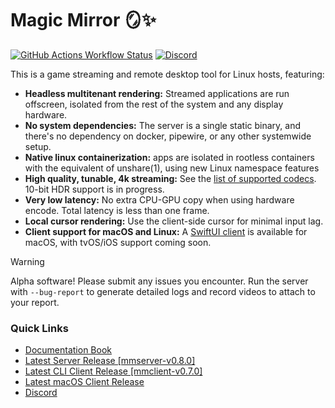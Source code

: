 # Magic Mirror 🪞✨
[![GitHub Actions Workflow Status](https://img.shields.io/github/actions/workflow/status/colinmarc/magic-mirror/tests.yaml)](https://github.com/colinmarc/magic-mirror/actions/workflows/tests.yaml)
[![Discord](https://img.shields.io/discord/1284975819222945802?style=flat&label=discord&color=7289DA)](https://discord.gg/v22G644DzS)

This is a game streaming and remote desktop tool for Linux hosts, featuring:

 - **Headless multitenant rendering:** Streamed applications are run offscreen, isolated from the rest of the system and any display hardware.
 - **No system dependencies:** The server is a single static binary, and there's no dependency on docker, pipewire, or any other systemwide setup.
 - **Native linux containerization:** apps are isolated in rootless containers with the equivalent of unshare(1), using new Linux namespace features
 - **High quality, tunable, 4k streaming:** See the [list of supported codecs](https://colinmarc.github.io/magic-mirror/setup/server/#hardware-software-encoding). 10-bit HDR support is in progress.
 - **Very low latency:** No extra CPU-GPU copy when using hardware encode. Total latency is less than one frame.
 - **Local cursor rendering:** Use the client-side cursor for minimal input lag.
 - **Client support for macOS and Linux:** A [SwiftUI client](https://github.com/colinmarc/magic-mirror-swiftui/releases/latest) is available for macOS, with tvOS/iOS support coming soon.

> [!WARNING]
> Alpha software! Please submit any issues you encounter. Run the server with `--bug-report` to generate detailed logs and record videos to attach to your report.

### Quick Links

 - [Documentation Book](https://colinmarc.github.io/magic-mirror)
 - [Latest Server Release [mmserver-v0.8.0]](https://github.com/colinmarc/magic-mirror/releases/tag/mmserver-v0.8.0)
 - [Latest CLI Client Release [mmclient-v0.7.0]](https://github.com/colinmarc/magic-mirror/releases/tag/mmclient-v0.7.0)
 - [Latest macOS Client Release](https://github.com/colinmarc/magic-mirror-swiftui/releases/latest)
 - [Discord](https://discord.gg/v22G644DzS)
